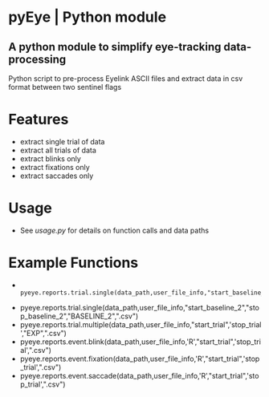 # pyEye | Python module
## A python module to simplify eye-tracking data-processing

Python script to pre-process Eyelink ASCII files and extract data in csv format between two sentinel flags

# Features
- extract single trial of data<br>
- extract all trials of data<br>
- extract blinks only<br>
- extract fixations only<br>
- extract saccades only<br>

# Usage
- See <i>usage.py</i> for details on function calls and data paths

# Example Functions
-         pyeye.reports.trial.single(data_path,user_file_info,"start_baseline_1","stop_baseline_1","BASELINE_1",".csv")
- pyeye.reports.trial.single(data_path,user_file_info,"start_baseline_2","stop_baseline_2","BASELINE_2",".csv")
- pyeye.reports.trial.multiple(data_path,user_file_info,"start_trial",'stop_trial',"EXP",".csv")
- pyeye.reports.event.blink(data_path,user_file_info,'R',"start_trial",'stop_trial',".csv")
- pyeye.reports.event.fixation(data_path,user_file_info,'R',"start_trial",'stop_trial',".csv")
- pyeye.reports.event.saccade(data_path,user_file_info,'R',"start_trial",'stop_trial',".csv")
